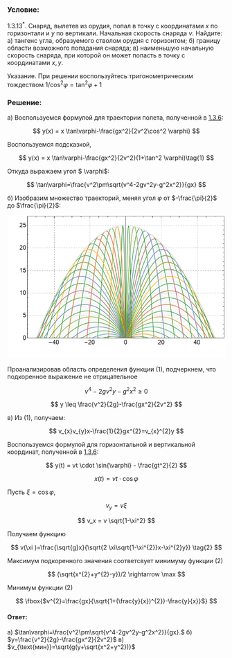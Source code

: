 ###  Условие:

$1.3.13^{*}.$ Снаряд, вылетев из орудия, попал в точку с координатами $x$ по горизонтали и $y$ по вертикали. Начальная скорость снаряда $v$. Найдите:
а) тангенс угла, образуемого стволом орудия с горизонтом;
б) границу области возможного попадания снаряда;
в) наименьшую начальную скорость снаряда, при которой он может попасть в точку с координатами $x, \,y$.

Указание. При решении воспользуйтесь тригонометрическим тождеством $1/ \cos^2 \varphi = \tan^2 \varphi + 1$

###  Решение:

а) Воспользуемся формулой для траектории полета, полученной в [1.3.6](../1.3.6):

$$
y(x) = x \tan\varphi-\frac{gx^2}{2v^2\cos^2 \varphi}
$$

Воспользуемся подсказкой,

$$
y(x) = x \tan\varphi-\frac{gx^2}{2v^2}(1+\tan^2 \varphi)\tag{1}
$$

Откуда выражаем угол $ \varphi$:

$$
\tan\varphi=\frac{v^2\pm\sqrt{v^4-2gv^2y-g^2x^2}}{gx}
$$

б) Изобразим множество траекторий, меняя угол $\varphi$ от $-\frac{\pi}{2}$ до $\frac{\pi}{2}$:

![ Траектории движения при разных углах, ложатся на одну кривую |788x517, 76%](../../img/1.3.13/graph.png)

Проанализировав область определения функции $(1)$, подчеркнем, что подкоренное выражение не отрицательное

$$
v^4-2gv^2y-g^2x^2 \geq 0
$$

$$
y \leq \frac{v^2}{2g}-\frac{gx^2}{2v^2}
$$

в) Из $(1)$, получаем:

$$
v_{x}v_{y}x-\frac{1}{2}gx^{2}=v_{x}^{2}y
$$

Воспользуемся формулой для горизонтальной и вертикальной координат, полученной в [1.3.6](../1.3.6):

$$
y(t) = vt \cdot \sin{\varphi} - \frac{gt^2}{2}
$$

$$
x(t) = vt \cdot \cos{\varphi}
$$

Пусть $\xi =\cos{\varphi}$,

$$
v_y = v \xi
$$

$$
v_x = v \sqrt{1-\xi^2}
$$

Получаем функцию

$$
v(\xi )=\frac{\sqrt{g}x}{\sqrt{2 \xi\sqrt{1-\xi^{2}}x-\xi^{2}y}} \tag{2}
$$

Максимум подкоренного значения соответсвует минимуму функции (2)

$$
(\sqrt{x^{2}+y^{2}-y})/2 \rightarrow \max
$$

Минимум функции $(2)$

$$
\fbox{$v^{2}=\frac{gx}{\sqrt{1+(\frac{y}{x})^{2}}-\frac{y}{x}}$}
$$

####  Ответ:

a) $\tan\varphi=\frac{v^2\pm\sqrt{v^4-2gv^2y-g^2x^2}}{gx}.$
б) $y=\frac{v^2}{2g}-\frac{gx^2}{2v^2}$
в) $v_{\text{мин}}=\sqrt{g(y+\sqrt{x^2+y^2})}$